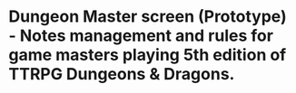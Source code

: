 # Dungeon Master screen (Prototype) - Notes management and rules for game masters playing 5th edition of TTRPG Dungeons & Dragons. 